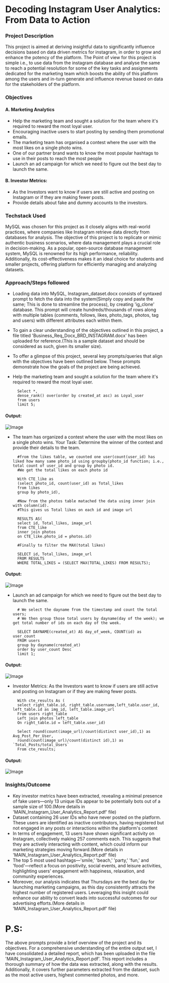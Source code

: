 # Decoding Instagram User Analytics: From Data to Action

### Project Description

This project is aimed at deriving insightful data to significantly influence decisions based on data driven metrics for instagram, in order to grow and enhance the potency of the platform. The Point of view for this project is simple i.e., to use data from the instagram database and analyse the same to reach a potential resolution for some of the key tasks and assignments dedicated for the marketing team which boosts the ability of this platform among the users and in-turn generate and influence revenue based on data for the stakeholders of the platform.

###  Objectives
#### A. Marketing Analytics
- Help the marketing team and sought a solution for the team where it's required to reward the most loyal user.
- Encouraging inactive users to start posting by sending them promotional emails.
- The marketing team has organised a contest where the user with the most likes on a single photo wins.
- One of our partner brand wants to know the most popular hashtags to use in their posts to reach the most people
- Launch an ad campaign for which we need to figure out the best day to launch the same.
#### B. Investor Metrics:
- As the Investors want to know if users are still active and posting on Instagram or if they are making fewer posts.
- Provide details about fake and dummy accounts to the investors.

### Techstack Used
MySQL was chosen for this project as it closely aligns with real-world practices, where companies like Instagram retrieve data directly from databases for analysis. The objective of this project is to replicate or mimic authentic business scenarios, where data management plays a crucial role in decision-making. As a popular, open-source database management system, MySQL is renowned for its high performance, reliability. Additionally, its cost-effectiveness makes it an ideal choice for students and smaller projects, offering platform for efficiently managing and analyzing datasets.


### Approach/Steps followed 

- Loading data into MySQL, Instagram_dataset.docx consists of syntaxed prompt to fetch the data into the system(Simply copy and paste the same; This is done to streamline the process), by creating 'ig_clone' database. This prompt will create hundreds/thousands of rows along with multiple tables (comments, follows, likes, photo_tags, photos, tag and users) with different attributes each within them.

- To gain a clear understanding of the objectives outlined in this project, a file titled 'Business_Req_Docx_BRD_INSTAGRAM.docx' has been uploaded for reference.(This is a sample dataset and should be considered as such, given its smaller size).

- To offer a glimpse of this project, several key prompts/queries that align with the objectives have been outlined below. These prompts demonstrate how the goals of the project are being achieved.

- Help the marketing team and sought a solution for the team where it's required to reward the most loyal user.

        Select *, 
        dense_rank() over(order by created_at asc) as Loyal_user
        from users
        limit 5;

#### Output: 
![Image](https://github.com/user-attachments/assets/4997b82b-86b2-4661-8a1b-90d6e51bf136)


- The team has organized a contest where the user with the most likes on a single photo wins.
Your Task: Determine the winner of the contest and provide their details to the team.

        #from the likes table, we counted one user(count(user_id) has liked how many same photo_id using groupby(photo_id function; i.e., total count of user_id and group by photo id.
        #We get the total likes on each photo id

        With CTE_like as 
        (select photo_id, count(user_id) as Total_likes
        from likes
        group by photo_id),

        #Now from the photos table matached the data using inner join with column(id).
        #This gives us Total likes on each id and image url

        RESULTS AS(
        select id, Total_likes, image_url
        from CTE_like
        inner join photos
        on CTE_like.photo_id = photos.id)

        #Finally to filter the MAX(total likes) 

        SELECT id, Total_likes, image_url
        FROM RESULTS
        WHERE TOTAL_LIKES = (SELECT MAX(TOTAL_LIKES) FROM RESULTS);

#### Output: 
![Image](https://github.com/user-attachments/assets/f59e13cf-9dba-41a2-93fc-582440ece173)

- Launch an ad campaign for which we need to figure out the best day to launch the same.

        # We select the dayname from the timestamp and count the total users; 
        # We then group those total users by dayname(day of the week); we get total number of ids on each day of the week.

        SELECT DAYNAME(created_at) AS day_of_week, COUNT(id) as user_count 
        FROM users
        group by dayname(created_at) 
        order by user_count Desc 
        limit 1;

#### Output: 
![Image](https://github.com/user-attachments/assets/ca50cc57-3a0b-41d0-ab20-04e92c2fd77e)

- Investor Metrics: As the Investors want to know if users are still active and posting on Instagram or if they are making fewer posts.

        With cte_results As (
        select right_table.id, right_table.username,left_table.user_id, left_table.id as img_id, left_table.image_url
        From users right_table
        Left join photos left_table
        On right_table.id = left_table.user_id)

        Select round(count(image_url)/count(distinct user_id),1) as Avg_Post_Per_User, 
        round(count(image_url)/count(distinct id),1) as `Total_Posts/total_Users` 
        From cte_results;

#### Output:        
![Image](https://github.com/user-attachments/assets/fb8677c8-5f12-4d42-a31a-965fbba8075a)

  ### Insights/Outcome
- Key investor metrics have been extracted, revealing a minimal presence of fake users—only 13 unique IDs appear to be potentially bots out of a sample size of 100.(More details in 'MAIN_Instagram_User_Analytics_Report.pdf' file)
- Dataset containing 26 user IDs who have never posted on the platform. These users are identified as inactive contributors, having registered but not engaged in any posts or interactions within the platform's content
- In terms of engagement, 13 users have shown significant activity on Instagram, collectively making 257 comments each. This suggests that they are actively interacting with content, which could inform our marketing strategies moving forward.(More details in 'MAIN_Instagram_User_Analytics_Report.pdf' file)
- The top 5 most used hashtags—'smile,' 'beach,' 'party,' 'fun,' and 'food'—reflect a focus on positivity, social events, and leisure activities, highlighting users' engagement with happiness, relaxation, and community experiences.
- Moreover, our analysis indicates that Thursdays are the best day for launching marketing campaigns, as this day consistently attracts the highest number of registered users. Leveraging this insight could enhance our ability to convert leads into successful outcomes for our advertising efforts.(More details in 'MAIN_Instagram_User_Analytics_Report.pdf' file)

# P.S:
The above prompts provide a brief overview of the project and its objectives. For a comprehensive understanding of the entire output set, I have consolidated a detailed report, which has been uploaded in the file 'MAIN_Instagram_User_Analytics_Report.pdf'. This report includes a thorough summary of how the data was extracted, along with the results. Additionally, it covers further parameters extracted from the dataset, such as the most active users, highest commented photos, and more.

